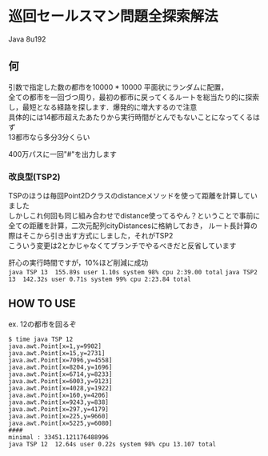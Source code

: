 # 巡回セールスマン問題全探索解法

Java 8u192

## 何
引数で指定した数の都市を10000 * 10000 平面状にランダムに配置，  
全ての都市を一回づつ周り，最初の都市に戻ってくるルートを総当たり的に探索し，最短となる経路を探します．爆発的に増大するので注意  
具体的には14都市超えたあたりから実行時間がとんでもないことになってくるはず  
13都市なら多分3分くらい  

400万パスに一回"#"を出力します

### 改良型(TSP2)
TSPのほうは毎回Point2Dクラスのdistanceメソッドを使って距離を計算していました  
しかしこれ何回も同じ組み合わせでdistance使ってるやん？ということで事前に全ての距離を計算，二次元配列cityDistancesに格納しておき，
ルート長計算の際はそこから引き出す方式にしました，それがTSP2  
こういう変更は2とかじゃなくてブランチでやるべきだと反省しています  

肝心の実行時間ですが，10%ほど削減に成功  
`java TSP 13  155.89s user 1.10s system 98% cpu 2:39.00 total`
`java TSP2 13  142.32s user 0.71s system 99% cpu 2:23.84 total`

## HOW TO USE

ex. 12の都市を回るぞ 

```
$ time java TSP 12
java.awt.Point[x=1,y=9902]
java.awt.Point[x=15,y=2731]
java.awt.Point[x=7096,y=4558]
java.awt.Point[x=8204,y=1696]
java.awt.Point[x=6714,y=8233]
java.awt.Point[x=6003,y=9123]
java.awt.Point[x=4028,y=1922]
java.awt.Point[x=160,y=4206]
java.awt.Point[x=9243,y=838]
java.awt.Point[x=297,y=4179]
java.awt.Point[x=225,y=9660]
java.awt.Point[x=5225,y=6080]
####
minimal : 33451.121176488996
java TSP 12  12.64s user 0.22s system 98% cpu 13.107 total
```
